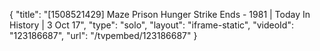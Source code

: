 {
    "title": "[1508521429] Maze Prison Hunger Strike Ends - 1981 | Today In History | 3 Oct 17",
    "type": "solo",
    "layout": "iframe-static",
    "videoId": "123186687",
    "url": "\/tvpembed\/123186687"
}